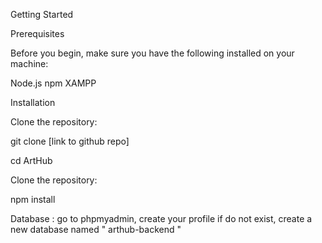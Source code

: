 Getting Started

Prerequisites

Before you begin, make sure you have the following installed on your machine:

Node.js
npm
XAMPP


Installation

Clone the repository:

git clone [link to github repo]

cd ArtHub

Clone the repository:

npm install

Database :
go to phpmyadmin, create your profile if do not exist, create a new database named " arthub-backend "
